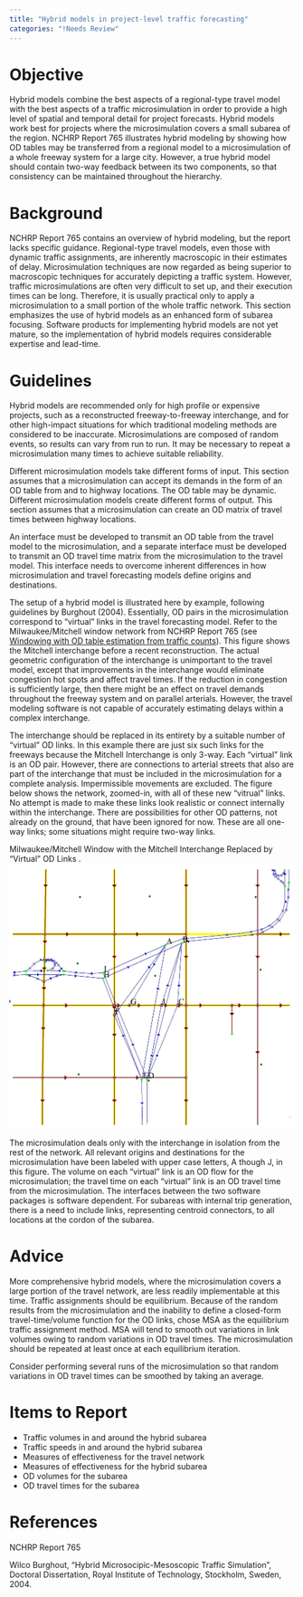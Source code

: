 ```yaml
---
title: "Hybrid models in project-level traffic forecasting"
categories: "!Needs Review"
---
```


Objective
=========

Hybrid models combine the best aspects of a regional-type travel model with the best aspects of a traffic microsimulation in order to provide a high level of spatial and temporal detail for project forecasts. Hybrid models work best for projects where the microsimulation covers a small subarea of the region. NCHRP Report 765 illustrates hybrid modeling by showing how OD tables may be transferred from a regional model to a microsimulation of a whole freeway system for a large city. However, a true hybrid model should contain two-way feedback between its two components, so that consistency can be maintained throughout the hierarchy.

Background
==========

NCHRP Report 765 contains an overview of hybrid modeling, but the report lacks specific guidance. Regional-type travel models, even those with dynamic traffic assignments, are inherently macroscopic in their estimates of delay. Microsimulation techniques are now regarded as being superior to macroscopic techniques for accurately depicting a traffic system. However, traffic microsimulations are often very difficult to set up, and their execution times can be long. Therefore, it is usually practical only to apply a microsimulation to a small portion of the whole traffic network. This section emphasizes the use of hybrid models as an enhanced form of subarea focusing. Software products for implementing hybrid models are not yet mature, so the implementation of hybrid models requires considerable expertise and lead-time.

Guidelines
==========

Hybrid models are recommended only for high profile or expensive projects, such as a reconstructed freeway-to-freeway interchange, and for other high-impact situations for which traditional modeling methods are considered to be inaccurate.
Microsimulations are composed of random events, so results can vary from run to run. It may be necessary to repeat a microsimulation many times to achieve suitable reliability.

Different microsimulation models take different forms of input. This section assumes that a microsimulation can accept its demands in the form of an OD table from and to highway locations. The OD table may be dynamic.
Different microsimulation models create different forms of output. This section assumes that a microsimulation can create an OD matrix of travel times between highway locations.

An interface must be developed to transmit an OD table from the travel model to the microsimulation, and a separate interface must be developed to transmit an OD travel time matrix from the microsimulation to the travel model. This interface needs to overcome inherent differences in how microsimulation and travel forecasting models define origins and destinations.

The setup of a hybrid model is illustrated here by example, following guidelines by Burghout (2004). Essentially, OD pairs in the microsimulation correspond to “virtual” links in the travel forecasting model. Refer to the Milwaukee/Mitchell window network from NCHRP Report 765 (see [Windowing with OD table estimation from traffic counts](Windowing_with_OD_table_estimation_from_traffic_counts_in_project-level_traffic_forecasting)). This figure shows the Mitchell interchange before a recent reconstruction. The actual geometric configuration of the interchange is unimportant to the travel model, except that improvements in the interchange would eliminate congestion hot spots and affect travel times. If the reduction in congestion is sufficiently large, then there might be an effect on travel demands throughout the freeway system and on parallel arterials. However, the travel modeling software is not capable of accurately estimating delays within a complex interchange.

The interchange should be replaced in its entirety by a suitable number of “virtual” OD links. In this example there are just six such links for the freeways because the Mitchell Interchange is only 3-way. Each “virtual” link is an OD pair. However, there are connections to arterial streets that also are part of the interchange that must be included in the microsimulation for a complete analysis. Impermissible movements are excluded. The figure below shows the network, zoomed-in, with all of these new “vitrual” links. No attempt is made to make these links look realistic or connect internally within the interchange. There are possibilities for other OD patterns, not already on the ground, that have been ignored for now. These are all one-way links; some situations might require two-way links.

Milwaukee/Mitchell Window with the Mitchell Interchange Replaced by “Virtual” OD Links
.
![](MilwaukeeMitchellWindowVirtualODLinks.jpg "fig:MilwaukeeMitchellWindowVirtualODLinks.jpg")

The microsimulation deals only with the interchange in isolation from the rest of the network. All relevant origins and destinations for the microsimulation have been labeled with upper case letters, A though J, in this figure. The volume on each “virtual” link is an OD flow for the microsimulation; the travel time on each “virtual” link is an OD travel time from the microsimulation. The interfaces between the two software packages is software dependent.
For subareas with internal trip generation, there is a need to include links, representing centroid connectors, to all locations at the cordon of the subarea.

Advice
======

More comprehensive hybrid models, where the microsimulation covers a large portion of the travel network, are less readily implementable at this time.
Traffic assignments should be equilibrium. Because of the random results from the microsimulation and the inability to define a closed-form travel-time/volume function for the OD links, chose MSA as the equilibrium traffic assignment method. MSA will tend to smooth out variations in link volumes owing to random variations in OD travel times. The microsimulation should be repeated at least once at each equilibrium iteration.

Consider performing several runs of the microsimulation so that random variations in OD travel times can be smoothed by taking an average.

Items to Report
===============

-   Traffic volumes in and around the hybrid subarea
-   Traffic speeds in and around the hybrid subarea
-   Measures of effectiveness for the travel network
-   Measures of effectiveness for the hybrid subarea
-   OD volumes for the subarea
-   OD travel times for the subarea

References
==========

NCHRP Report 765

Wilco Burghout, “Hybrid Microsocipic-Mesoscopic Traffic Simulation”, Doctoral Dissertation, Royal Institute of Technology, Stockholm, Sweden, 2004.

